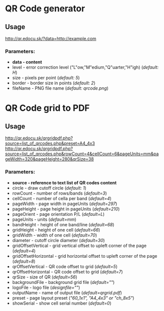 QR Code generator
=================

Usage
-----

http://qr.edocu.sk/?data=http://example.com

### Parameters:

* **data  - content**
* level - error correction level ("L"ow,"M"edium,"Q"uarter,"H"igh) (*default: H*)
* size  - pixels per point (*default: 5*)
* border - border size in points (*default: 2*)
* fileName - PNG file name (*default: qrcode.png*) 



QR Code grid to PDF
===================

Usage
-----

http://qr.edocu.sk/qrgridpdf.php?source=list_of_qrcodes.php&preset=A4_4x3
http://qr.edocu.sk/qrgridpdf.php?source=list_of_qrcodes.php&rowCount=4&cellCount=6&pageUnits=mm&pageWidth=320&pageHeight=280&qrSize=38

### Parameters:

* **source - reference to text list of QR codes content**
* circle - draw cutoff circle (*default: 1*)
* rowCount - number of rows/bands (*default=3*)
* cellCount - number of cella per band (*default=4*)
* pageWidth - page width in pageUnits (*default=297*)
* pageHeight - page height in pageUnits (*default=210*)
* pageOrient - page orientation P/L (*default=L*)
* pageUnits - units (*default=mm*)
* bandHeight - height of one band/line (*default=68*)
* gridHeight - height of one cell (*default=66*)
* gridWidth - width of one cell (*default=70*)
* diameter -  cutoff circle diameter (*default=30*)
* gridOffsetVertical - grid vertical offset to upleft corner of the page (*default=4*)
* gridOffsetHorizontal - grid horizontal offset to upleft corner of the page (*default=8*)
* qrOffsetVertical - QR code offset to grid (*default=5*)
* qrOffsetHorizontal - QR code offset to grid (*default=7*)
* qrSize - size of QR (*default=56*)
* backgroundFile - background grid file (*default=""*)
* logoFile - logo file (*designfile=""*)
* outputName - name of output file (*default=qrgrid.pdf*)
* preset - page layout preset (*"60_1x1", "A4_4x3" or "ch_8x5"*) 
* showSerial - show cell serial number (*default=0*)

